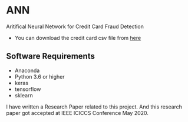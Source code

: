 # ANN
Aritifical Neural Network for Credit Card Fraud Detection

* You can download the credit card csv file from [here](https://drive.google.com/open?id=1lJgpBhsCUixmn__0jpXFJOb4AJB-oRRf)

## Software Requirements
* Anaconda 
* Python 3.6 or higher
* keras
* tensorflow
* sklearn

I have written a Research Paper related to this project. And this research paper got accepted at IEEE ICICCS Conference May 2020.

